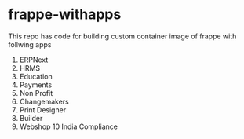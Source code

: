 # frappe-withapps

This repo has code for building custom container image of frappe with follwing apps



1. ERPNext
2. HRMS
3. Education
4. Payments
5. Non Profit
6. Changemakers
7. Print Designer
8. Builder
9. Webshop
10 India Compliance


